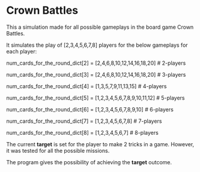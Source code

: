 # Crown Battles

This a simulation made for all possible gameplays in the board game Crown Battles.

It simulates the play of [2,3,4,5,6,7,8] players
for the below gameplays for each player:

num_cards_for_the_round_dict[2] = [2,4,6,8,10,12,14,16,18,20]   # 2-players

num_cards_for_the_round_dict[3] = [2,4,6,8,10,12,14,16,18,20]   # 3-players

num_cards_for_the_round_dict[4] = [1,3,5,7,9,11,13,15]          # 4-players

num_cards_for_the_round_dict[5] = [1,2,3,4,5,6,7,8,9,10,11,12]  # 5-players

num_cards_for_the_round_dict[6] = [1,2,3,4,5,6,7,8,9,10]        # 6-players

num_cards_for_the_round_dict[7] = [1,2,3,4,5,6,7,8]             # 7-players

num_cards_for_the_round_dict[8] = [1,2,3,4,5,6,7]               # 8-players


The current **target** is set for the player to make 2 tricks in a game. However, it was tested for all the possible missions.

The program gives the possibility of achieving the **target** outcome.
